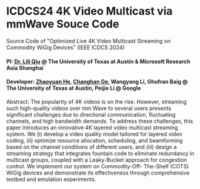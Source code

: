 # ICDCS24 4K Video Multicast via  mmWave Souce Code
Source Code of "Optimized Live 4K Video Multicast Streaming on Commodity WiGig Devices" (IEEE ICDCS 2024)

#### PI: [Dr. Lili Qiu](https://www.cs.utexas.edu/~lili/) @ The University of Texas at Austin & Microsoft Research Asia Shanghai <br>
#### Developer: [Zhaoyuan He](https://gavinsyw.github.io/), [Changhan Ge](https://changhange.github.io/), Wangyang Li, Ghufran Baig @ The University of Texas at Austin, Peijie Li @ Google

Abstract: The popularity of 4K videos is on the rise. However, streaming such high-quality videos over mm Wave to several users presents significant challenges due to directional communication, fluctuating channels, and high bandwidth demands. To address these challenges, this paper introduces an innovative 4K layered video multicast streaming system. We (i) develop a video quality model tailored for layered video coding, (ii) optimize resource allocation, scheduling, and beamforming based on the channel conditions of different users, and (iii) design a streaming strategy that integrates fountain code to eliminate redundancy in multicast groups, coupled with a Leaky-Bucket approach for congestion control. We implement our system on Commodity-Off- The-Shelf (COTS) WiGig devices and demonstrate its effectiveness through comprehensive testbed and emulation experiments. <br>
